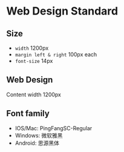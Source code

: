 # Web Design Standard

## Size

- `width` 1200px
- `margin left & right` 100px each
- `font-size` 14px

## Web Design

Content width 1200px

## Font family

- IOS/Mac: PingFangSC-Regular
- Windows: 微软雅黑
- Android: 思源黑体
